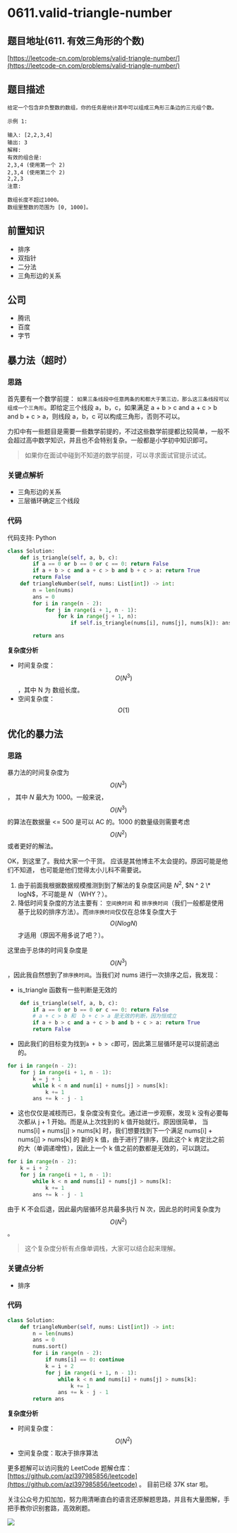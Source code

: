 # 0611.valid-triangle-number

## 题目地址\(611. 有效三角形的个数\)

[https://leetcode-cn.com/problems/valid-triangle-number/](https://leetcode-cn.com/problems/valid-triangle-number/)

## 题目描述

```text
给定一个包含非负整数的数组，你的任务是统计其中可以组成三角形三条边的三元组个数。

示例 1:

输入: [2,2,3,4]
输出: 3
解释:
有效的组合是:
2,3,4 (使用第一个 2)
2,3,4 (使用第二个 2)
2,2,3
注意:

数组长度不超过1000。
数组里整数的范围为 [0, 1000]。
```

## 前置知识

* 排序
* 双指针
* 二分法
* 三角形边的关系

## 公司

* 腾讯
* 百度
* 字节

## 暴力法（超时）

### 思路

首先要有一个数学前提： `如果三条线段中任意两条的和都大于第三边，那么这三条线段可以组成一个三角形`。即给定三个线段 a，b，c，如果满足 a + b &gt; c and a + c &gt; b and b + c &gt; a，则线段 a，b，c 可以构成三角形，否则不可以。

力扣中有一些题目是需要一些数学前提的，不过这些数学前提都比较简单，一般不会超过高中数学知识，并且也不会特别复杂。一般都是小学初中知识即可。

> 如果你在面试中碰到不知道的数学前提，可以寻求面试官提示试试。

### 关键点解析

* 三角形边的关系
* 三层循环确定三个线段

### 代码

代码支持: Python

```python
class Solution:
    def is_triangle(self, a, b, c):
        if a == 0 or b == 0 or c == 0: return False
        if a + b > c and a + c > b and b + c > a: return True
        return False
    def triangleNumber(self, nums: List[int]) -> int:
        n = len(nums)
        ans = 0
        for i in range(n - 2):
            for j in range(i + 1, n - 1):
                for k in range(j + 1, n):
                    if self.is_triangle(nums[i], nums[j], nums[k]): ans += 1

        return ans
```

**复杂度分析**

* 时间复杂度：$$O(N ^ 3)$$，其中 N 为 数组长度。
* 空间复杂度：$$O(1)$$

## 优化的暴力法

### 思路

暴力法的时间复杂度为 $$O(N ^ 3)$$， 其中 $N$ 最大为 1000。一般来说， $$O(N ^ 3)$$ 的算法在数据量 &lt;= 500 是可以 AC 的。1000 的数量级则需要考虑 $$O(N ^ 2)$$ 或者更好的解法。

OK，到这里了。我给大家一个干货。 应该是其他博主不太会提的。原因可能是他们不知道， 也可能是他们觉得太小儿科不需要说。

1. 由于前面我根据数据规模推测到到了解法的复杂度区间是 $N ^ 2$, $N ^ 2 \* logN$，不可能是 $N$ （WHY？）。
2. 降低时间复杂度的方法主要有： `空间换时间` 和 `排序换时间`（我们一般都是使用基于比较的排序方法）。而`排序换时间`仅仅在总体复杂度大于 $$O(NlogN)$$ 才适用（原因不用多说了吧？）。

这里由于总体的时间复杂度是 $$O(N ^ 3)$$，因此我自然想到了`排序换时间`。当我们对 nums 进行一次排序之后，我发现：

* is\_triangle 函数有一些判断是无效的

```python
    def is_triangle(self, a, b, c):
        if a == 0 or b == 0 or c == 0: return False
        # a + c > b 和  b + c > a 是无效的判断，因为恒成立
        if a + b > c and a + c > b and b + c > a: return True
        return False
```

* 因此我们的目标变为找到`a + b > c`即可，因此第三层循环是可以提前退出的。

```python
for i in range(n - 2):
    for j in range(i + 1, n - 1):
        k = j + 1
        while k < n and num[i] + nums[j] > nums[k]:
            k += 1
        ans += k - j - 1
```

* 这也仅仅是减枝而已，复杂度没有变化。通过进一步观察，发现 k 没有必要每次都从 j + 1 开始。而是从上次找到的 k 值开始就行。原因很简单， 当 nums\[i\] + nums\[j\] &gt; nums\[k\] 时，我们想要找到下一个满足 nums\[i\] + nums\[j\] &gt; nums\[k\] 的 新的 k 值，由于进行了排序，因此这个 k 肯定比之前的大（单调递增性），因此上一个 k 值之前的数都是无效的，可以跳过。

```python
for i in range(n - 2):
    k = i + 2
    for j in range(i + 1, n - 1):
        while k < n and nums[i] + nums[j] > nums[k]:
            k += 1
        ans += k - j - 1
```

由于 K 不会后退，因此最内层循环总共最多执行 N 次，因此总的时间复杂度为 $$O(N ^ 2)$$。

> 这个复杂度分析有点像单调栈，大家可以结合起来理解。

### 关键点分析

* 排序

### 代码

```python
class Solution:
    def triangleNumber(self, nums: List[int]) -> int:
        n = len(nums)
        ans = 0
        nums.sort()
        for i in range(n - 2):
            if nums[i] == 0: continue
            k = i + 2
            for j in range(i + 1, n - 1):
                while k < n and nums[i] + nums[j] > nums[k]:
                    k += 1
                ans += k - j - 1
        return ans
```

**复杂度分析**

* 时间复杂度：$$O(N ^ 2)$$
* 空间复杂度：取决于排序算法

更多题解可以访问我的 LeetCode 题解仓库：[https://github.com/azl397985856/leetcode](https://github.com/azl397985856/leetcode) 。 目前已经 37K star 啦。

关注公众号力扣加加，努力用清晰直白的语言还原解题思路，并且有大量图解，手把手教你识别套路，高效刷题。

![](https://tva1.sinaimg.cn/large/007S8ZIlly1ghlud0qh2oj30p00dwt9t.jpg)

